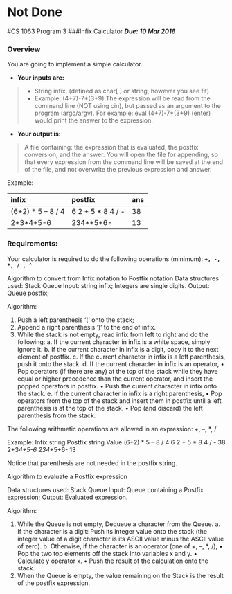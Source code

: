 # Not Done
#CS 1063 Program 3
###Infix Calculator
***Due: 10 Mar 2016***

### Overview
You are going to implement a simple calculator. 

- **Your inputs are:**

>- String infix. (defined as char[ ] or string, however you see fit)
>- Example: (4+7)-7*(3+9)
The expression will be read from the command line (NOT using cin), but passed as an argument to the program (argc/argv).
	For example: eval (4+7)-7*(3+9) (enter) would print the answer to the expression.

- **Your output is:**

>A file containing: the expression that is evaluated, the postfix conversion, and the answer. You will open the file for appending, so that every expression from the command line will be saved at the end of the file, and not overwrite the previous expression and answer. 

Example:

| infix             | postfix           | ans |
|:------------------|:------------------|-----|
| (6+2) * 5 – 8 / 4 |	6 2 + 5 * 8 4 / -	| 38  |
| 2+3*4+5-6	        | 234*+5+6-	        | 13  |


### Requirements:

Your calculator is required to do the following operations (minimum):
					**`+, -, *, / , ^ `**
	

Algorithm to convert from Infix notation to Postfix notation
Data structures used:
Stack
Queue
Input:
string infix;
Integers are single digits.
Output:
Queue postfix;

Algorithm:
1.	Push a left parenthesis ‘(‘ onto the stack;
2.	Append a right parenthesis ‘)’ to the end of infix.
3.	While the stack is not empty, read infix from left to right and do the following:
a.	If the current character in infix is a white space, simply ignore it.
b.	If the current character in infix is a digit, copy it to the next element of    postfix.
c.	If the current character in infix is a left parenthesis, push it onto the stack.
d.	If the current character in infix is an operator,
•	Pop operators (if there are any) at the top of the stack while they have equal or  higher precedence than the current operator, and insert the popped operators in postfix.
•	Push the current character in infix onto the stack.
e.	If the current character in infix is a right parenthesis,
•	Pop operators from the top of the stack and insert them in postfix until a left parenthesis is at the top of the stack.
•	Pop (and discard) the left parenthesis from the stack.

The following arithmetic operations are allowed in an expression:
+, –, *, /

Example:
Infix string 	Postfix string 	Value
(6+2) * 5 – 8 / 4	6 2 + 5 * 8 4 / -	38
2+3*4+5-6	234*+5+6-	13

Notice that parenthesis are not needed in the postfix string.



Algorithm to evaluate a Postfix expression

Data structures used:
Stack
Queue
Input:
Queue containing a Postfix expression;
Output:
Evaluated expression.

Algorithm:
1.	While the Queue is not empty, Dequeue a character from the Queue.
a.	If the character is a digit:
Push its integer value onto the stack (the integer value of a digit character is its ASCII value minus the ASCII value of zero).
b.	Otherwise, if the character is an operator (one of +, –, *, /),
•	Pop the two top elements off the stack into variables x and y.
•	Calculate y operator x.
•	Push the result of the calculation onto the stack.
2.	When the Queue is empty, the value remaining on the Stack is the result of the postfix expression.

